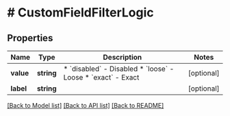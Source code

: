 # # CustomFieldFilterLogic

## Properties

Name | Type | Description | Notes
------------ | ------------- | ------------- | -------------
**value** | **string** | * &#x60;disabled&#x60; - Disabled * &#x60;loose&#x60; - Loose * &#x60;exact&#x60; - Exact | [optional]
**label** | **string** |  | [optional]

[[Back to Model list]](../../README.md#models) [[Back to API list]](../../README.md#endpoints) [[Back to README]](../../README.md)
